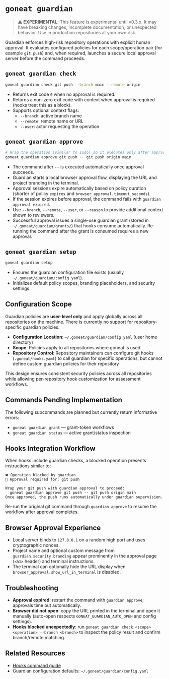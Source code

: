 # `goneat guardian`

> **⚠️ EXPERIMENTAL**: This feature is experimental until v0.3.x. It may have breaking changes, incomplete documentation, or unexpected behavior. Use in production repositories at your own risk.

Guardian enforces high-risk repository operations with explicit human approval. It evaluates configured policies for each scope/operation pair (for example `git.push`) and, when required, launches a secure local approval server before the command proceeds.

## `goneat guardian check`

```bash
goneat guardian check git push --branch main --remote origin
```

- Returns exit code `0` when no approval is required.
- Returns a non-zero exit code with context when approval is required (hooks treat this as a block).
- Supports optional context flags:
  - `--branch`: active branch name
  - `--remote`: remote name or URL
  - `--user`: actor requesting the operation

## `goneat guardian approve`

```bash
# Wrap the operation (similar to sudo) so it executes only after approval
goneat guardian approve git push -- git push origin main
```

- The command after `--` is executed automatically once approval succeeds.
- Guardian starts a local browser approval flow, displaying the URL and project branding in the terminal.
- Approval sessions expire automatically based on policy duration (shorter of policy `expires` and `browser_approval.timeout_seconds`).
- If the session expires before approval, the command fails with `guardian approval expired`.
- Use `--branch`, `--remote`, `--user`, or `--reason` to provide additional context shown to reviewers.
- Successful approval issues a single-use guardian grant (stored in `~/.goneat/guardian/grants/`) that hooks consume automatically. Re-running the command after the grant is consumed requires a new approval.

## `goneat guardian setup`

```bash
goneat guardian setup
```

- Ensures the guardian configuration file exists (usually `~/.goneat/guardian/config.yaml`).
- Initializes default policy scopes, branding placeholders, and security settings.

## Configuration Scope

Guardian policies are **user-level only** and apply globally across all repositories on the machine. There is currently no support for repository-specific guardian policies.

- **Configuration Location**: `~/.goneat/guardian/config.yaml` (user home directory)
- **Scope**: Policies apply to all repositories where goneat is used
- **Repository Control**: Repository maintainers can configure git hooks (`.goneat/hooks.yaml`) to call guardian for specific operations, but cannot define custom guardian policies for their repository

This design ensures consistent security policies across all repositories while allowing per-repository hook customization for assessment workflows.

## Commands Pending Implementation

The following subcommands are planned but currently return informative errors:

- `goneat guardian grant` — grant-token workflows
- `goneat guardian status` — active grant/status inspection

## Hooks Integration Workflow

When hooks include guardian checks, a blocked operation presents instructions similar to:

```text
❌ Operation blocked by guardian
🔐 Approval required for: git push

Wrap your git push with guardian approval to proceed:
  goneat guardian approve git push -- git push origin main
Once approved, the push runs automatically under guardian supervision.
```

Re-run the original git command through `guardian approve` to resume the workflow after approval completes.

## Browser Approval Experience

- Local server binds to `127.0.0.1` on a random high port and uses cryptographic nonces.
- Project name and optional custom message from `guardian.security.branding` appear prominently in the approval page (`<h1>` header) and terminal instructions.
- The terminal can optionally hide the URL display when `browser_approval.show_url_in_terminal` is disabled.

## Troubleshooting

- **Approval expired**: restart the command with `guardian approve`; approvals time out automatically.
- **Browser did not open**: copy the URL printed in the terminal and open it manually (auto-open respects `GONEAT_GUARDIAN_AUTO_OPEN` and config settings).
- **Hooks blocked unexpectedly**: run `goneat guardian check <scope> <operation> --branch <branch>` to inspect the policy result and confirm branch/remote matching.

## Related Resources

- [Hooks command guide](hooks.md)
- Guardian configuration defaults: `~/.goneat/guardian/config.yaml`
